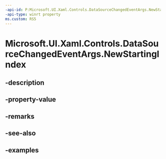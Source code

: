 ```yaml
---
-api-id: P:Microsoft.UI.Xaml.Controls.DataSourceChangedEventArgs.NewStartingIndex
-api-type: winrt property
ms.custom: RS5
---
```


<!-- Property syntax.
public int NewStartingIndex { get; }
-->

# Microsoft.UI.Xaml.Controls.DataSourceChangedEventArgs.NewStartingIndex

## -description

## -property-value

## -remarks

## -see-also

## -examples

